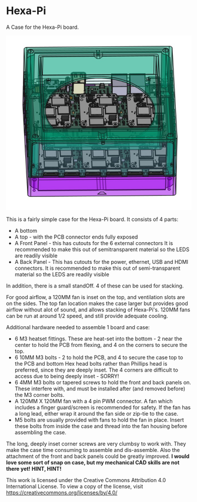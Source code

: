 # Hexa-Pi
A Case for the Hexa-Pi board.

![Better Picture TBD](CadPic.png)

This is a fairly simple case for the Hexa-Pi board.
It consists of 4 parts:
- A bottom
- A top - with the PCB connector ends fully exposed
- A Front Panel - this has cutouts for the 6 external connectors
  It is recommended to make this out of semitransparent material so the
  LEDS are readily visible
- A Back Panel - This has cutouts for the power, ethernet, USB and HDMI connectors.
  It is recommended to make this out of semi-transparent material so the
  LEDS are readily visible

In addition, there is a small standOff. 4 of these can be used for stacking.

For good airflow, a 120MM fan is inset on the top, and ventilation slots are on the sides.
The top fan location makes the case larger but provides good airflow without alot of sound,
and allows stacking of Hexa-Pi's. 
120MM fans can be run at around 1/2 speed, and still provide adequate cooling.

Additional hardware needed to assemble 1 board and case:
- 6 M3 heatset fittings. These are heat-set into the bottom - 2 near the center to
  hold the PCB from flexing, and 4 on the corners to secure the top.
- 6 10MM M3 bolts - 2 to hold the PCB, and 4 to secure the case top to the PCB and bottom
  Hex head bolts rather than Phillips head is preferred, since they are deeply inset.
  The 4 corners are difficult to access due to being deeply inset - SORRY!
- 6 4MM M3 bolts or tapered screws to hold the front and back panels on.
  These interfere with, and must be installed after (and removed before) the M3 corner bolts.
- A 120MM X 120MM fan with a 4 pin PWM connector.
  A fan which includes a finger guard/screen is recommended for safety.
  If the fan has a long lead, either wrap it around the fan side or zip-tie to the case.
- M5 bolts are usually provided with fans to hold the fan in place.
  Insert these bolts from inside the case and thread into the fan housing before assembling the case.

The long, deeply inset corner screws are very clumbsy to work with.
They make the case time consuming to assemble and dis-assemble.
Also the attachment of the front and back panels could be greatly improved.
**I would love some sort of snap on case, but my mechanical CAD skills are not there yet!**
**HINT, HINT!**


This work is licensed under the Creative Commons Attribution 4.0 International License. To view a copy of the license, visit https://creativecommons.org/licenses/by/4.0/
